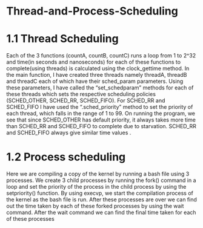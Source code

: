 # Thread-and-Process-Scheduling

# 1.1 Thread Scheduling
Each of the 3 functions (countA, countB, countC) runs a loop from 1 to 2^32 and time(in seconds
and nanoseconds) for each of these functions to complete(using threads) is calculated using the
clock_gettime method.
In the main function, I have created three threads namely threadA, threadB and threadC each of
which have their sched_param parameters. Using these parameters, I have called the
“set_schedparam” methods for each of these threads which sets the respective scheduling policies
(SCHED_OTHER, SCHED_RR, SCHED_FIFO). For SCHED_RR and SCHED_FIFO I have used
the “.sched_priority” method to set the priority of each thread, which falls in the range of 1 to 99.
On running the program, we see that since SCHED_OTHER has default priority, it always takes
more time than SCHED_RR and SCHED_FIFO to complete due to starvation. SCHED_RR and
SCHED_FIFO always give similar time values .

# 1.2 Process scheduling
Here we are compiling a copy of the kernel by running a bash file using 3 processes. We create 3
child processes by running the fork() command in a loop and set the priority of the process in the
child process by using the setpriority() function. By using execvp, we start the compilation process
of the kernel as the bash file is run. After these processes are over we can find out the time taken
by each of these forked processes by using the wait command. After the wait command we can
find the final time taken for each of these processes
